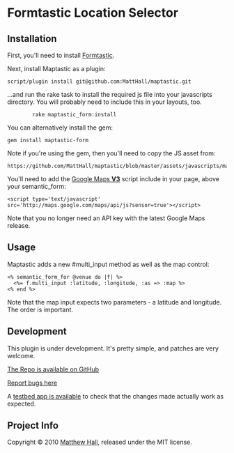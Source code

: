 # Formtastic Location Selector

## Installation

First, you'll need to install [Formtastic][1].

Next, install Maptastic as a plugin:

    script/plugin install git@github.com:MattHall/maptastic.git

...and run the rake task to install the required js file into your javascripts directory. You will probably need to include this in your layouts, too.

		    rake maptastic_form:install
		
You can alternatively install the gem:

    gem install maptastic-form

Note if you're using the gem, then you'll need to copy the JS asset from:

    https://github.com/MattHall/maptastic/blob/master/assets/javascripts/maptastic.js

You'll need to add the [Google Maps **V3**][3] script include in your page, above your semantic_form:

    <script type='text/javascript' src='http://maps.google.com/maps/api/js?sensor=true'></script>

Note that you no longer need an API key with the latest Google Maps release.

## Usage

Maptastic adds a new #multi_input method as well as the map control:

    <% semantic_form_for @venue do |f| %>
      <%= f.multi_input :latitude, :longitude, :as => :map %>
    <% end %>

Note that the map input expects two parameters - a latitude and longitude. The order is important.

## Development

This plugin is under development. It's pretty simple, and patches are very welcome.

[The Repo is available on GitHub][5]

[Report bugs here][4]

A [testbed app is available][6] to check that the changes made actually work as expected.

## Project Info

Copyright © 2010 [Matthew Hall][2], released under the MIT license.

[1]:http://github.com/justinfrench/formtastic
[2]:http://codebeef.com
[3]:http://code.google.com/apis/maps/documentation/javascript/
[4]:https://matt.purifyapp.com/projects/maptastic/issues
[5]:http://github.com/MattHall/maptastic
[6]:http://github.com/MattHall/maptastic-testbed